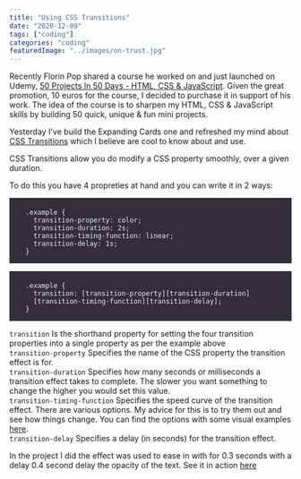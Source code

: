 ```yaml
---
title: "Using CSS Transitions"
date: "2020-12-09"
tags: ["coding"]
categories: "coding"
featuredImage: "../images/on-trust.jpg"
---
```


Recently Florin Pop shared a course he worked on and just launched on Udemy, [50 Projects In 50 Days - HTML, CSS & JavaScript](https://www.udemy.com/course/50-projects-50-days/). Given the great promotion, 10 euros for the course, I decided to purchase it in support of his work. The idea of the course is to sharpen my HTML, CSS & JavaScript skills by building 50 quick, unique & fun mini projects.

Yesterday I've build the Expanding Cards one and refreshed my mind about [CSS Transitions](https://developer.mozilla.org/en-US/docs/Web/CSS/CSS_Transitions/Using_CSS_transitions) which I believe are cool to know about and use.

CSS Transitions allow you do modify a CSS property smoothly, over a given duration.

To do this you have 4 propreties at hand and you can write it in 2 ways:

<pre class="line-numbers" 
     style="width:100%; background: #352d39; color:#e3f4f5; font-family: Open Sans,sans-serif; font-size:14px">
  <code style="max-width:100vw">
    .example {
      transition-property: color;
      transition-duration: 2s;
      transition-timing-function: linear;
      transition-delay: 1s;
    }
  </code>
</pre>

<pre class="line-numbers" 
     style="width:100%; background: #352d39; color:#e3f4f5; font-family: Open Sans,sans-serif; font-size:14px">
  <code style="max-width:100vw">
    .example {
      transition: [transition-property][transition-duration]
      [transition-timing-function][transition-delay];
    }
  </code>
</pre>

`transition` Is the shorthand property for setting the four transition properties into a single property as per the example above  
`transition-property` Specifies the name of the CSS property the transition effect is for.  
`transition-duration` Specifies how many seconds or milliseconds a transition effect takes to complete. The slower you want something to change the higher you would set this value.  
`transition-timing-function` Specifies the speed curve of the transition effect. There are various options. My advice for this is to try them out and see how things change. You can find the options with some visual examples [here](https://cssreference.io/property/transition-timing-function/).  
`transition-delay` Specifies a delay (in seconds) for the transition effect.

In the project I did the effect was used to ease in with for 0.3 seconds with a delay 0.4 second delay the opacity of the text. See it in action [here](https://stefi.xyz/50-JS-Projects/Expanding-Cards/index.html)
